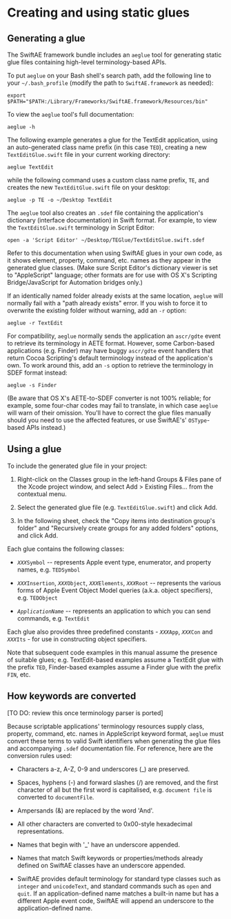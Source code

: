 # Creating and using static glues

## Generating a glue

The SwiftAE framework bundle includes an `aeglue` tool for generating static glue files containing high-level terminology-based APIs.

To put `aeglue` on your Bash shell's search path, add the following line to your `~/.bash_profile` (modify the path to `SwiftAE.framework` as needed):

    export $PATH="$PATH:/Library/Frameworks/SwiftAE.framework/Resources/bin"

To view the `aeglue` tool's full documentation:

    aeglue -h

The following example generates a glue for the TextEdit application, using an auto-generated class name prefix (in this case `TED`), creating a new `TextEditGlue.swift` file in your current working directory:

    aeglue TextEdit

while the following command uses a custom class name prefix, `TE`, and creates the new `TextEditGlue.swift` file on your desktop:

    aeglue -p TE -o ~/Desktop TextEdit

The `aeglue` tool also creates an `.sdef` file containing the application's dictionary (interface documentation) in Swift format. For example, to view the `TextEditGlue.swift` terminology in Script Editor: 

    open -a 'Script Editor' ~/Desktop/TEGlue/TextEditGlue.swift.sdef

Refer to this documentation when using SwiftAE glues in your own code, as it shows element, property, command, etc. names as they appear in the generated glue classes. (Make sure Script Editor's dictionary viewer is set to "AppleScript" language; other formats are for use with OS X's Scripting Bridge/JavaScript for Automation bridges only.)

If an identically named folder already exists at the same location, `aeglue` will normally fail with a "path already exists" error. If you wish to force it to overwrite the existing folder without warning, add an `-r` option:

    aeglue -r TextEdit

For compatibility, `aeglue` normally sends the application an `ascr/gdte` event to retrieve its terminology in AETE format. However, some Carbon-based applications (e.g. Finder) may have buggy `ascr/gdte` event handlers that return Cocoa Scripting's default terminology instead of the application's own. To work around this, add an `-s` option to retrieve the terminology in SDEF format instead:

    aeglue -s Finder

(Be aware that OS X's AETE-to-SDEF converter is not 100% reliable; for example, some four-char codes may fail to translate, in which case `aeglue` will warn of their omission. You'll have to correct the glue files manually should you need to use the affected features, or use SwiftAE's' `OSType`-based APIs instead.)


## Using a glue

To include the generated glue file in your project:

1. Right-click on the Classes group in the left-hand Groups &amp; Files pane of the Xcode project window, and select Add &gt; Existing Files... from the contextual menu.

2. Select the generated glue file (e.g. `TextEditGlue.swift`) and click Add.

3. In the following sheet, check the "Copy items into destination group's folder" and "Recursively create groups for any added folders" options, and click Add.

Each glue contains the following classes:

* <code><var>XXX</var>Symbol</code> -- represents Apple event type, enumerator, and property names, e.g. `TEDSymbol`

* <code><var>XXX</var>Insertion</code>, <code><var>XXX</var>Object</code>, <code><var>XXX</var>Elements</code>, <code><var>XXX</var>Root</code> -- represents the various forms of Apple Event Object Model queries (a.k.a. object specifiers), e.g. `TEDObject`

* <code><var>ApplicationName</var></code> -- represents an application to which you can send commands, e.g. `TextEdit`


Each glue also provides three predefined constants - <code><var>XXX</var>App</code>, <code><var>XXX</var>Con</code> and <code><var>XXX</var>Its</code> - for use in constructing object specifiers.


<p class="hilitebox">Note that subsequent code examples in this manual assume the presence of suitable glues; e.g. TextEdit-based examples assume a TextEdit glue with the prefix <code>TED</code>, Finder-based examples assume a Finder glue with the prefix <code>FIN</code>, etc.</p>



## How keywords are converted

[TO DO: review this once terminology parser is ported]

Because scriptable applications' terminology resources supply class, property, command, etc. names in AppleScript keyword format, `aeglue` must convert these terms to valid Swift identifiers when generating the glue files and accompanying `.sdef` documentation file. For reference, here are the conversion rules used:

* Characters a-z, A-Z, 0-9 and underscores (_) are preserved.

* Spaces, hyphens (-) and forward slashes (/) are removed, and the first character of all but the first word is capitalised, e.g. `document file` is converted to `documentFile`.

* Ampersands (&amp;) are replaced by the word 'And'.

* All other characters are converted to 0x00-style hexadecimal representations.

* Names that begin with '_' have an underscore appended.

* Names that match Swift keywords or properties/methods already defined on SwiftAE classes have an underscore appended.

* SwiftAE provides default terminology for standard type classes such as `integer` and `unicodeText`, and standard commands such as `open` and `quit`. If an application-defined name matches a built-in name but has a different Apple event code, SwiftAE will append an underscore to the application-defined name.

